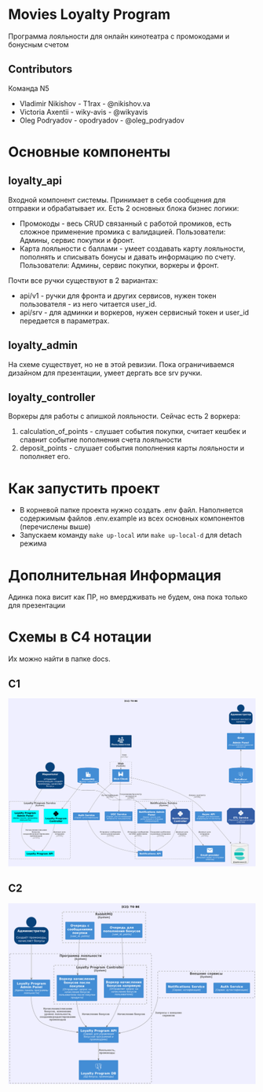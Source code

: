 # Movies Loyalty Program
Программа лояльности для онлайн кинотеатра с промокодами и бонусным счетом

## Contributors
Команда N5

- Vladimir Nikishov - T1rax - @nikishov.va
- Victoria Axentii - wiky-avis - @wikyavis
- Oleg Podryadov - opodryadov - @oleg_podryadov

# Основные компоненты
## loyalty_api
Входной компонент системы. Принимает в себя сообщения для отправки и обрабатывает их.
Есть 2 основных блока бизнес логики:
- Промокоды - весь CRUD связанный с работой промиков, есть сложное применение промика с валидацией. Пользователи: Админы, сервис покупки и фронт.
- Карта лояльности с баллами - умеет создавать карту лояльности, пополнять и списывать бонусы и давать информацию по счету. Пользователи: Админы, сервис покупки, воркеры и фронт.

Почти все ручки существуют в 2 вариантах:
- api/v1 - ручки для фронта и других сервисов, нужен токен пользователя - из него читается user_id.
- api/srv - для админки и воркеров, нужен сервисный токен и user_id передается в параметрах.

## loyalty_admin
На схеме существует, но не в этой ревизии. Пока ограничиваемся дизайном для презентации, умеет дергать все srv ручки.

## loyalty_controller
Воркеры для работы с апишкой лояльности.
Сейчас есть 2 воркера:
1. calculation_of_points - слушает события покупки, считает кешбек и спавнит событие пополнения счета лояльности
2. deposit_points - слушает события пополнения карты лояльности и пополняет его.

# Как запустить проект
- В корневой папке проекта нужно создать .env файл. Наполняется содержимым файлов .env.example из всех основных компонентов (перечислены выше)
- Запускаем команду `make up-local` или `make up-local-d` для detach режима

# Дополнительная Информация
Адинка пока висит как ПР, но вмердживать не будем, она пока только для презентации

# Схемы в C4 нотации
Их можно найти в папке docs.
## C1
![Alt text](docs/to_be/img/C1___TO_BE.png "C1")
## C2
![Alt text](docs/to_be/img/C2___TO_BE.png "C1")
